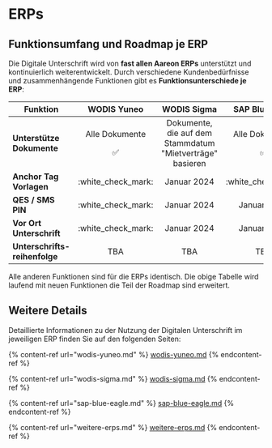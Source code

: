 # ERPs

## Funktionsumfang und Roadmap je ERP

Die Digitale Unterschrift wird von **fast allen Aareon ERPs** unterstützt und kontinuierlich weiterentwickelt. Durch verschiedene Kundenbedürfnisse und zusammenhängende Funktionen gibt es **Funktionsunterschiede je ERP**:

| Funktion                      |                                             WODIS Yuneo                                            |                        WODIS Sigma                        |                                           SAP Blue Eagle                                           |
| ----------------------------- | :------------------------------------------------------------------------------------------------: | :-------------------------------------------------------: | :------------------------------------------------------------------------------------------------: |
| **Unterstütze Dokumente**     | <p>Alle Dokumente</p><p><span data-gb-custom-inline data-tag="emoji" data-code="2705">✅</span></p> | Dokumente, die auf dem Stammdatum "Mietverträge" basieren | <p>Alle Dokumente</p><p><span data-gb-custom-inline data-tag="emoji" data-code="2705">✅</span></p> |
| **Anchor Tag Vorlagen**       |                                        :white\_check\_mark:                                        |                        Januar 2024                        |                                        :white\_check\_mark:                                        |
| **QES / SMS PIN**             |                                        :white\_check\_mark:                                        |                        Januar 2024                        |                                             Januar 2024                                            |
| **Vor Ort Unterschrift**      |                                        :white\_check\_mark:                                        |                        Januar 2024                        |                                             Januar 2024                                            |
| **Unterschrifts-reihenfolge** |                                                 TBA                                                |                            TBA                            |                                                 TBA                                                |

Alle anderen Funktionen sind für die ERPs identisch. Die obige Tabelle wird laufend mit neuen Funktionen die Teil der Roadmap sind erweitert.

## Weitere Details

Detaillierte Informationen zu der Nutzung der Digitalen Unterschrift im jeweiligen ERP finden Sie auf den folgenden Seiten:

{% content-ref url="wodis-yuneo.md" %}
[wodis-yuneo.md](wodis-yuneo.md)
{% endcontent-ref %}

{% content-ref url="wodis-sigma.md" %}
[wodis-sigma.md](wodis-sigma.md)
{% endcontent-ref %}

{% content-ref url="sap-blue-eagle.md" %}
[sap-blue-eagle.md](sap-blue-eagle.md)
{% endcontent-ref %}

{% content-ref url="weitere-erps.md" %}
[weitere-erps.md](weitere-erps.md)
{% endcontent-ref %}
